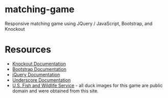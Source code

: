 # matching-game
Responsive matching game using JQuery / JavaScript, Bootstrap, and Knockout

# Resources
- [Knockout Documentation](http://knockoutjs.com)
- [Bootstrap Documentation](http://getbootstrap.com)
- [jQuery Documentation](http://api.jquery.com)
- [Underscore Documentation](http://underscorejs.org)
- [U.S. Fish and Wildlife Service](http://digitalmedia.fws.gov/) - all duck images for this game are public domain and were obtained from this site.
